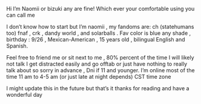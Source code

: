 Hi I’m Naomii or bizuki any are fine! Which ever your comfortable using you can call me

I don’t know how to start but I’m naomii , my fandoms are: ch (statehumans too) fnaf , crk , dandy world , and solarballs . Fav color is blue any shade , birthday : 9/26 , Mexican-American , 15 years old , bilingual English and Spanish.

Feel free to friend me or sit next to me , 80% percent of the time I will likely not talk I get distracted easily and go offtab or just have nothing to really talk about so sorry in advance , Dni if 11 and younger. I’m online most of the time 11 am to 4-5 am (or just late at night depends) CST time zone

I might update this in the future but that’s it thanks for reading and have a wonderful day
